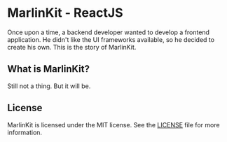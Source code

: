 # MarlinKit - ReactJS

Once upon a time, a backend developer wanted to develop a frontend application. He didn't like the UI frameworks
available, so he decided to create his own. This is the story of MarlinKit.

## What is MarlinKit?

Still not a thing. But it will be.

## License

MarlinKit is licensed under the MIT license. See the [LICENSE](LICENSE) file for more information.
